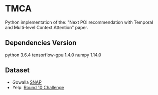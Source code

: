 # TMCA
Python implementation of the: "Next POI recommendation with Temporal and Multi-level Context Attention" paper.

## Dependencies Version
python 3.6.4
tensorflow-gpu 1.4.0
numpy 1.14.0

## Dataset
* Gowalla [SNAP](http://snap.stanford.edu/data/loc-gowalla.html)
* Yelp: [Round 10 Challenge](https://www.yelp.com/dataset/challenge)
